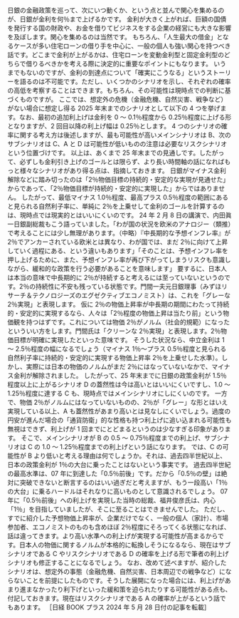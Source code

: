 ###

日銀の金融政策を巡って、次にいつ動くか、という点と並んで関心を集めるのが、日銀が金利を何％まで上げるかです。
金利が大きく上がれば、巨額の国債を発行する国の財政や、お金を借りてビジネスをする企業の経営にも大きな影響を及ぼします。関心を集めるのは当然です。
もちろん、「人生最大の借金」となるケースが多い住宅ローンの借り手を中心に、一般の個人も強い関心を持つべき話です。どこまで金利が上がるかは、住宅ローンを変動金利型と固定金利型のどちらで借りるべきかを考える際に決定的に重要なポイントにもなります。
いうまでもないのですが、金利の到達点について「確実にこうなる」というストーリーを語るのは不可能です。ただし、いくつかのシナリオを示し、それぞれの確率の高低を考察することはできます。もちろん、その可能性は現時点での判断に基づくものですが。
ここでは、想定外の危機（金融危機、自然災害、戦争など）がない場合に想定し得る 2025 年末までのシナリオとして以下の 4 つを挙げます。なお、最初の追加利上げは金利を 0 ～ 0.1％程度から 0.25％程度に上げる形となりますが、2 回目以降の利上げ幅は 0.25％とします。
4 つのシナリオの確率に関する考え方は後述しますが、最も可能性が高いメインシナリオは B、次のサブシナリオは C、A と D は可能性が低いものの注意は必要なリスクシナリオという位置づけです。
以上は、あくまで 25 年末までの見通しです。したがって、必ずしも金利引き上げのゴールとは限らず、より長い時間軸の話になればもっと様々なシナリオがあり得る点は、指摘しておきます。
日銀がマイナス金利解除などに踏み切ったのは「2％物価目標の持続的・安定的な実現が見通せた」からであって、「2％物価目標が持続的・安定的に実現した」からではありません。
したがって、最低マイナス 1.0％程度、最高プラス 0.5％程度の範囲にあると見られる自然利子率に、単純に 2％を上乗せして金利のゴールを計算するのは、現時点では現実的とはいいにくいのです。
24 年 2 月 8 日の講演で、内田眞一日銀副総裁もこう語っていました。「わが国の状況を欧米のアナロジー（類推）で考えることには少し無理があります。（中略）『中長期的な予想インフレ率』が 2％でアンカーされている欧米とは異なり、わが国では、まだ 2％に向けて上昇していく過程にある、という違いもあります」「そのことは、予想インフレ率を押し上げるために、また、予想インフレ率が再び下がってしまうリスクも意識しながら、緩和的な政策を行う必要があることを意味します」
要するに、日本人は本当の意味で中長期的に 2％が持続すると考えるには至っていないというのです。2％の持続性に不安も残っている状態です。門間一夫元日銀理事（みずほリサーチ＆テクノロジーズのエグゼクティブエコノミスト）は、これを「グレーな 2％実現」と表現します。
仮に 2％の物価上昇率が中長期の期間にわたって持続的・安定的に実現するなら、人々は「2％程度の物価上昇は当たり前」という物価観を持つはずです。これについては物価 2％がノルム（社会的規範）になったといういい方をします。門間氏は「クリーンな 2％実現」と表現します。2％物価目標が明確に実現したといった意味です。
そうした状況なら、中立金利は 1 ～ 2.5％程度の幅になるでしょう（マイナス 1％～プラス 0.5％程度と見られる自然利子率に持続的・安定的に実現する物価上昇率 2％を上乗せした水準）。しかし、実際には日本の物価のノルムがまだ 2％にはなっていないなかで、マイナス金利が解除されました。
したがって、25 年末までに日銀の政策金利が 1.5％程度以上に上がるシナリオ D の蓋然性は今は高いとはいいにくいですし、1.0 ～ 1.25％程度に達する C も、現時点ではメインシナリオにしにくいのです。
一方で、物価 2％がノルムにはなっていないものの、2％が「グレー」な形とはいえ実現している以上、A も蓋然性があまり高いとは見なしにくいでしょう。過度の円安が進んだ場合の「通貨防衛」的な性格も持つ利上げに追い込まれる可能性も無視はできず、利上げが 1 回までにとどまるというのは少なすぎる印象があります。
そこで、メインシナリオが B の 0.5 ～ 0.75％程度までの利上げ、サブシナリオは C の 1.0 ～ 1.25％程度までの利上げという話になります。
では、C の可能性が B より低いと考える理由は何でしょうか。それは、過去四半世紀以上、日本の政策金利が 1％の大台に乗ったことはないという事実です。
過去四半世紀の最高水準は、07 年に到達した「0.5％前後」です。だから「0.5％の壁」は絶対に突破できないと断言するのはいい過ぎだと考えますが、もう一段高い「1％の大台」に乗るハードルはそれなりに高いものとして意識されるでしょう。
07 年に「0.5％前後」への利上げを実現した当時の総裁、福井俊彦氏は、内心「1％」を目指していましたが、そこに至ることはできませんでした。
ただし、すでに紹介した予想物価上昇率が、企業だけでなく、一般の個人（家計）、市場参加者、エコノミストのものも含めほぼ 2％程度にそろってくる状態になれば、話は違ってきます。より高い水準への利上げが実現する可能性が高まるからです。日本人の物価に関するノルムが本格的に転換しそうになるなら、現在はサブシナリオである C やリスクシナリオである D の確率を上げる形で筆者の利上げシナリオも修正することになるでしょう。
なお、改めて述べますが、紹介したシナリオは、想定外の事態（金融危機、自然災害、日本周辺での戦争など）にならないことを前提にしたものです。そうした展開になった場合には、利上げがあまり進まなかったり利下げといった緩和策を迫られたりする可能性がある点も、付記しておきます。現在はリスクシナリオである A の確率が上がるという話でもあります。
［日経 BOOK プラス 2024 年 5 月 28 日付の記事を転載］
